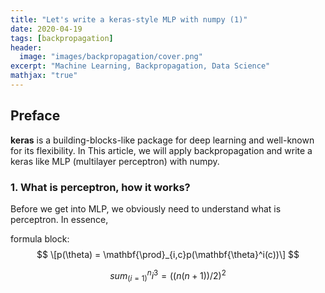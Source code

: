 ```yaml
---
title: "Let's write a keras-style MLP with numpy (1)"
date: 2020-04-19
tags: [backpropagation]
header:
  image: "images/backpropagation/cover.png"
excerpt: "Machine Learning, Backpropagation, Data Science"
mathjax: "true"
---
```

## Preface

**keras** is a building-blocks-like package for deep learning and well-known for its flexibility. In This
article, we will apply backpropagation and write a keras like MLP (multilayer perceptron) with numpy.

### 1. What is perceptron, how it works?

Before we get into MLP, we obviously need to understand what is perceptron.
In essence,

formula block:
$$ \[p(\theta) = \mathbf{\prod}_{i,c}p(\mathbf{\theta}^i(c))\] $$

$$ sum_(i=1)^n i^3=((n(n+1))/2)^2 $$
